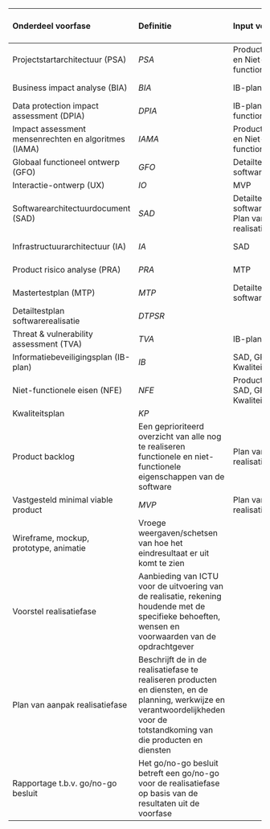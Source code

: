 | Onderdeel voorfase                      | Definitie                                                                                                                                                                       | Input voor                                                        | Inhoudelijk verantwoordelijk | Penvoerder   | Review en meewerken aan | Week 1 | Week 2 | Week 3 | Week 4 |
| :-------------------------------------- | :------------------------------------------------------------------------------------------------------------------------------------------------------------------------------ | :---------------------------------------------------------------- | :--------------------------- | :----------- | :---------------------- | :----- | :----- | :----- | :----- |
| Projectstartarchitectuur (PSA)          | $PSA$                                                                                                                                                                           | Product backlog en Niet-functionele eisen                        | {verantwoordelijke}          | {penvoerder} | ICTU, {reviewers}       |        |        |        |        |
| Business impact analyse (BIA)          | $BIA$                                                                                                                                                                           | IB-plan                                                           | {verantwoordelijke}          | {penvoerder} | ICTU, {reviewers}       |        |        |        |        |
| Data protection impact assessment (DPIA)    | $DPIA$                                                                                                                                                                          | IB-plan en Niet-functionele eisen                                 | {verantwoordelijke}          | {penvoerder} | ICTU, {reviewers}       |        |        |        |        |
| Impact assessment mensenrechten en algoritmes (IAMA) | $IAMA$                                                                                                                                                                          | Product backlog en Niet-functionele eisen | {verantwoordelijke}          | {penvoerder} | ICTU, {reviewers}       |        |        |        |        |
| Globaal functioneel ontwerp (GFO)       | $GFO$                                                                                                                                                                           | Detailtestplan softwarerealisatie                                 | ICTU                         | {reviewers}  |                         |        |        |        |
| Interactie-ontwerp (UX)                 | $IO$                                                                                                                                                                            | MVP                                                               | {verantwoordelijke}          | ICTU         | {reviewers}             |        |        |        |        |
| Softwarearchitectuurdocument (SAD)      | $SAD$                                                                                                                                                                           | Detailtestplan softwarerealisatie, Plan van aanpak realisatiefase | {verantwoordelijke}          | ICTU         | {reviewers}             |        |        |        |        |
| Infrastructuurarchitectuur (IA)         | $IA$                                                                                                                                                                            | SAD                                                               | {verantwoordelijke}          | {penvoerder} | ICTU, {reviewers}       |        |        |        |        |
| Product risico analyse (PRA)            | $PRA$                                                                                                                                                                           | MTP                                                               | {verantwoordelijke}          | {penvoerder} | ICTU, {reviewers}       |        |        |        |        |
| Mastertestplan (MTP)                    | $MTP$                                                                                                                                                                           | Detailtestplan softwarerealisatie                                 | {verantwoordelijke}          | {penvoerder} | ICTU, {reviewers}       |        |        |        |        |
| Detailtestplan softwarerealisatie       | $DTPSR$                                                                                                                                                                         |                                                                   | {verantwoordelijke}          | ICTU         | {reviewers}             |        |        |        |        |
| Threat & vulnerability assessment (TVA) | $TVA$                                                                                                                                                                           | IB-plan                                                           | {verantwoordelijke}          | {penvoerder} | ICTU, {reviewers}       |        |        |        |        |
| Informatiebeveiligingsplan (IB-plan)    | $IB$                                                                                                                                                                            | SAD, GFO, Kwaliteitsplan                                          | {verantwoordelijke}          | {penvoerder} | ICTU, {reviewers}       |        |        |        |        |
| Niet-functionele eisen (NFE)            | $NFE$                                                                                                                                                                           | Product backlog, SAD, GFO, Kwaliteitsplan                        | {verantwoordelijke}          | {penvoerder} | ICTU, {reviewers}       |        |        |        |        |
| Kwaliteitsplan                          | $KP$                                                                                                                                                                            |                                                                   | {verantwoordelijke}          | ICTU         | {reviewers}             |        |        |        |        |
| Product backlog                         | Een geprioriteerd overzicht van alle nog te realiseren functionele en niet-functionele eigenschappen van de software                                                            | Plan van aanpak realisatiefase                                    | {verantwoordelijke}          | {penvoerder} | ICTU, {reviewers}       |        |        |        |        |
| Vastgesteld minimal viable product      | $MVP$                                                                                                                                                                           | Plan van aanpak realisatiefase                                    | {verantwoordelijke}          | {penvoerder} | ICTU, {reviewers}       |        |        |        |        |
| Wireframe, mockup, prototype, animatie  | Vroege weergaven/schetsen van hoe het eindresultaat er uit komt te zien                                                                                                         |                                                                   | {verantwoordelijke}          | ICTU         | {reviewers}             |        |        |        |        |
| Voorstel realisatiefase                 | Aanbieding van ICTU voor de uitvoering van de realisatie, rekening houdende met de specifieke behoeften, wensen en voorwaarden van de opdrachtgever                             |                                                                   | ICTU                         | ICTU         | {reviewers}             |        |        |        |        |
| Plan van aanpak realisatiefase          | Beschrijft de in de realisatiefase te realiseren producten en diensten, en de planning, werkwijze en verantwoordelijkheden voor de totstandkoming van die producten en diensten |                                                                   | ICTU                         | ICTU         | {reviewers}             |        |        |        |        |
| Rapportage t.b.v. go/no-go besluit      | Het go/no-go besluit betreft een go/no-go voor de realisatiefase op basis van de resultaten uit de voorfase                                                                     |                                                                   | {verantwoordelijke}          | ICTU         | {reviewers}             |        |        |        |        |
